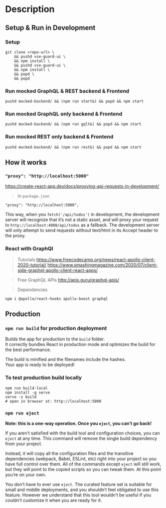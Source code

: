 # Description

## Setup & Run in Development

### Setup

```
git clone <repo-url> \
    && pushd vse-guard-ui \
    && npm install \
    && pushd vse-guard-ui \
    && npm install \
    && popd \
    && popd
```

### Run mocked GraphQL & REST backend & Frontend

```
pushd mocked-backend/ && (npm run start&) && popd && npm start
```

### Run mocked GraphQL only backend & Frontend

```
pushd mocked-backend/ && (npm run gqlt&) && popd && npm start
```

### Run mocked REST only backend & Frontend

```
pushd mocked-backend/ && (npm run rest&) && popd && npm start
```

## How it works

### `"proxy": "http://localhost:5000"`

https://create-react-app.dev/docs/proxying-api-requests-in-development/

> In `package.json`

```
"proxy": "http://localhost:5000",
```

This way, when you ```fetch('/api/todos')``` in development, the development server will recognize that it’s not a static asset, and will proxy your request to ```http://localhost:4000/api/todos``` as a fallback. The development server will only attempt to send requests without text/html in its Accept header to the proxy.

### React with GraphQl
> Tutorials
https://www.freecodecamp.org/news/react-apollo-client-2020-tutorial/
https://www.smashingmagazine.com/2020/07/client-side-graphql-apollo-client-react-apps/

> Free GraphQL APIs
http://apis.guru/graphql-apis/

> Dependencies
```
npm i @apollo/react-hooks apollo-boost graphql
```

## Production

### `npm run build` for production deployment

Builds the app for production to the `build` folder.\
It correctly bundles React in production mode and optimizes the build for the best performance.

The build is minified and the filenames include the hashes.\
Your app is ready to be deployed!

### To test production build locally

```
npm run build-local
npm install -g serve
serve -s build
# open in browser at: http://localhost:5000
```

### `npm run eject`

**Note: this is a one-way operation. Once you `eject`, you can’t go back!**

If you aren’t satisfied with the build tool and configuration choices, you can `eject` at any time. This command will remove the single build dependency from your project.

Instead, it will copy all the configuration files and the transitive dependencies (webpack, Babel, ESLint, etc) right into your project so you have full control over them. All of the commands except `eject` will still work, but they will point to the copied scripts so you can tweak them. At this point you’re on your own.

You don’t have to ever use `eject`. The curated feature set is suitable for small and middle deployments, and you shouldn’t feel obligated to use this feature. However we understand that this tool wouldn’t be useful if you couldn’t customize it when you are ready for it.